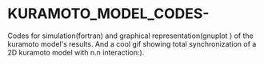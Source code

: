 # KURAMOTO_MODEL_CODES-
Codes for simulation(fortran) and graphical representation(gnuplot ) of the kuramoto model's results. And a cool gif showing total synchronization of a 2D kuramoto model with n.n interaction:).
